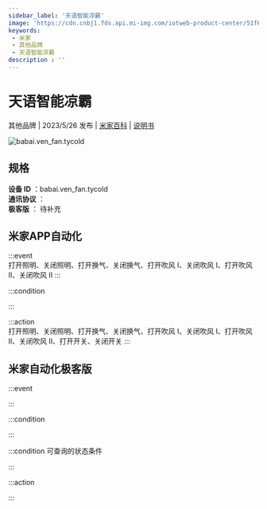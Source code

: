 ```yaml
---
sidebar_label: '天语智能凉霸'
image: 'https://cdn.cnbj1.fds.api.mi-img.com/iotweb-product-center/51f687dab659efa795aefcc7a83bf738_1680601675110.png?GalaxyAccessKeyId=AKVGLQWBOVIRQ3XLEW&Expires=9223372036854775807&Signature=WXAjrtP9JRVCEv9jdaxnqLnGM/M='
keywords: 
 - 米家
 - 其他品牌
 - 天语智能凉霸
description : ''
---
```

# 天语智能凉霸

其他品牌 | 2023/5/26 发布 | [米家百科](https://home.mi.com/webapp/content/baike/product/index.html?model=babai.ven_fan.tycold) | [说明书](https://home.mi.com/views/introduction.html?model=babai.ven_fan.tycold&region=cn)

![babai.ven_fan.tycold](https://cdn.cnbj1.fds.api.mi-img.com/iotweb-product-center/51f687dab659efa795aefcc7a83bf738_1680601675110.png?GalaxyAccessKeyId=AKVGLQWBOVIRQ3XLEW&Expires=9223372036854775807&Signature=WXAjrtP9JRVCEv9jdaxnqLnGM/M=)

## 规格  
> 
**设备 ID** ：babai.ven_fan.tycold  
**通讯协议** ：  
**极客版**  ： 待补充 


## 米家APP自动化  

:::event  
打开照明、关闭照明、打开换气、关闭换气、打开吹风 I、关闭吹风 I、打开吹风 II、关闭吹风 II
:::

:::condition  

:::

:::action   
打开照明、关闭照明、打开换气、关闭换气、打开吹风 I、关闭吹风 I、打开吹风 II、关闭吹风 II、打开开关、关闭开关
:::

## 米家自动化极客版  

:::event  

:::

:::condition  

:::

:::condition 可查询的状态条件  

:::

:::action  

:::

        
